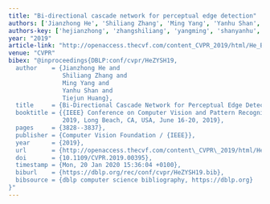 ```yaml
---
title: "Bi-directional cascade network for perceptual edge detection"
authors: ['Jianzhong He', 'Shiliang Zhang', 'Ming Yang', 'Yanhu Shan', 'Tiejun Huang']
authors-key: ['hejianzhong', 'zhangshiliang', 'yangming', 'shanyanhu', 'huangtiejun']
year: "2019"
article-link: "http://openaccess.thecvf.com/content_CVPR_2019/html/He_Bi-Directional_Cascade_Network_for_Perceptual_Edge_Detection_CVPR_2019_paper.html"
venue: "CVPR"
bibex: "@inproceedings{DBLP:conf/cvpr/HeZYSH19,
  author    = {Jianzhong He and
               Shiliang Zhang and
               Ming Yang and
               Yanhu Shan and
               Tiejun Huang},
  title     = {Bi-Directional Cascade Network for Perceptual Edge Detection},
  booktitle = {{IEEE} Conference on Computer Vision and Pattern Recognition, {CVPR}
               2019, Long Beach, CA, USA, June 16-20, 2019},
  pages     = {3828--3837},
  publisher = {Computer Vision Foundation / {IEEE}},
  year      = {2019},
  url       = {http://openaccess.thecvf.com/content\_CVPR\_2019/html/He\_Bi-Directional\_Cascade\_Network\_for\_Perceptual\_Edge\_Detection\_CVPR\_2019\_paper.html},
  doi       = {10.1109/CVPR.2019.00395},
  timestamp = {Mon, 20 Jan 2020 15:36:04 +0100},
  biburl    = {https://dblp.org/rec/conf/cvpr/HeZYSH19.bib},
  bibsource = {dblp computer science bibliography, https://dblp.org}
}"
---
```

